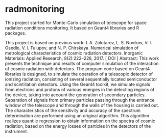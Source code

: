 # radmonitoring
This project started for Monte-Carlo simulation of telescope for space radiation conditions monitoring.
It based on Geant4 libraries and R packages.

This project is based on previous work:
I. A. Zolotarev, L. S. Novikov, V. I. Osedlo, V. I. Tulupov, and N. P. Chirskaya. Numerical simulation of metrological characteristics of cosmic radiation detectors. Inorganic Materials: Applied Research, 8(2):222–228, 2017. [ DOI ]
Abstract:
This work presents the technique and results of computer simulation of the interaction of cosmic radiation with detectors. 
The program code based on Geant4 libraries is designed, to simulate the operation of a telescopic detector of ionizing radiation,
consisting of several sequentially located semiconductor and scintillation detectors. Using the Geant4 toolkit, 
we simulate signals from electrons and protons of various energies in the detecting regions of the device, taking into account 
the generation of secondary particles. Separation of signals from primary particles passing through the entrance window of the telescope
and through the walls of the housing is carried out.  The characteristics of the sensitivity and accuracy
of the spectrum determination are performed using an original algorithm. This algorithm realizes quantile regression to obtain
information on the spectra of cosmic radiation, based on the energy losses of particles in the detectors of the instrument.
